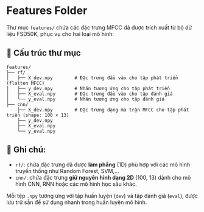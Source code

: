 
# Features Folder

Thư mục `features/` chứa các đặc trưng MFCC đã được trích xuất từ bộ dữ liệu FSD50K, phục vụ cho hai loại mô hình:

## 📁 Cấu trúc thư mục

```
features/
├── rf/
│   ├── X_dev.npy        # Đặc trưng đầu vào cho tập phát triển (flatten MFCC)
│   ├── y_dev.npy        # Nhãn tương ứng cho tập phát triển
│   ├── X_eval.npy       # Đặc trưng đầu vào cho tập đánh giá
│   └── y_eval.npy       # Nhãn tương ứng cho tập đánh giá
├── cnn/
    ├── X_dev.npy        # Đặc trưng dạng ma trận MFCC cho tập phát triển (shape: 100 × 13)
    ├── y_dev.npy
    ├── X_eval.npy
    └── y_eval.npy
```

## 🧪 Ghi chú:

- `rf/`: chứa đặc trưng đã được **làm phẳng** (1D) phù hợp với các mô hình truyền thống như Random Forest, SVM,...
- `cnn/`: chứa đặc trưng **giữ nguyên hình dạng 2D** (100, 13) dành cho mô hình CNN, RNN hoặc các mô hình học sâu khác.

Mỗi tệp `.npy` tương ứng với tập huấn luyện (`dev`) và tập đánh giá (`eval`), được lưu trữ sẵn để sử dụng nhanh trong huấn luyện mô hình.
